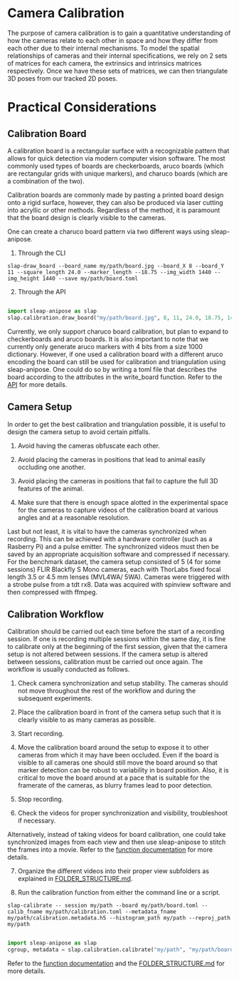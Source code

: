 # Camera Calibration 

The purpose of camera calibration is to gain a quantitative understanding of how the cameras relate to each other in space and how they differ from each other due to their internal mechanisms. 
To model the spatial relationships of cameras and their internal specifications, we rely on 2 sets of matrices for each camera, the extrinsics and intrinsics matrices respectively. Once we have these sets of matrices, we can then triangulate 3D poses from our tracked 2D poses. 

# Practical Considerations

## Calibration Board 

A calibration board is a rectangular surface with a recognizable pattern that allows for quick detection via modern computer vision software. The most commonly used types of boards are checkerboards, aruco boards (which are rectangular grids with unique markers), and charuco boards (which are a combination of the two). 

<!-- TODO: Insert screenshot of example board --> 

Calibration boards are commonly made by pasting a printed board design onto a rigid surface, however, they can also be produced via laser cutting into acryllic or other methods. Regardless of the method, it is paramount that the board design is clearly visible to the cameras. 

One can create a charuco board pattern via two different ways using sleap-anipose.

1. Through the CLI

```
slap-draw_board --board_name my/path/board.jpg --board_X 8 --board_Y 11 --square_length 24.0 --marker_length --18.75 --img_width 1440 --img_height 1440 --save my/path/board.toml
```

2. Through the API

```python 

import sleap-anipose as slap 
slap.calibration.draw_board("my/path/board.jpg", 8, 11, 24.0, 18.75, 1440, 1440, "my/path/board.toml")
```

Currently, we only support charuco board calibration, but plan to expand to checkerboards and aruco boards. It is also important to note that we currently only generate aruco markers with 4 bits from a size 1000 dictionary. However, if one used a calibration board with a different aruco encoding the board can still be used for calibration and triangulation using sleap-anipose. One could do so by writing a toml file that describes the board according to the attributes in the write_board function. Refer to the [API](sleap_anipose/calibration.py) for more details. 

## Camera Setup  

In order to get the best calibration and triangulation possible, it is useful to design the camera setup to avoid certain pitfalls. 

1. Avoid having the cameras obfuscate each other. 

<!-- TODO: Insert screenshot of obscured camera setup -->

2. Avoid placing the cameras in positions that lead to animal easily occluding one another. 

<!-- TODO: Insert screenshot of obscured animal setup -->

3. Avoid placing the cameras in positions that fail to capture the full 3D features of the animal.

<!-- TODO: Insert screenshot of bad camera positioning relative to animal -->

4. Make sure that there is enough space alotted in the experimental space for the cameras to capture videos of the calibration board at various angles and at a reasonable resolution. 

<!-- TODO: Insert screenshot of an undersized experimental setup -->

Last but not least, it is vital to have the cameras synchronized when recording. This can be achieved with a hardware controller (such as a Rasberry Pi) and a pulse emitter. The synchronized videos must then be saved by an appropriate acquisition software and compressed if necessary. For the benchmark dataset, the camera setup consisted of 5 (4 for some sessions) FLIR Blackfly S Mono cameras, each with ThorLabs fixed focal length 3.5 or 4.5 mm lenses (MVL4WA/ 5WA). Cameras were triggered with a strobe pulse from a tdt rx8. Data was acquired with spinview software and then compressed with ffmpeg. 

## Calibration Workflow 

Calibration should be carried out each time before the start of a recording session. If one is recording multiple sessions within the same day, it is fine to calibrate only at the beginning of the first session, given that the camera setup is not altered between sessions. If the camera setup is altered between sessions, calibration must be carried out once again. The workflow is usually conducted as follows.

1. Check camera synchronization and setup stability. The cameras should not move throughout the rest of the workflow and during the subsequent experiments. 

2. Place the calibration board in front of the camera setup such that it is clearly visible to as many cameras as possible. 

3. Start recording. 

4. Move the calibration board around the setup to expose it to other cameras from which it may have been occluded. Even if the board is visible to all cameras one should still move the board around so that marker detection can be robust to variability in board position. Also, it is critical to move the board around at a pace that is suitable for the framerate of the cameras, as blurry frames lead to poor detection. 

5. Stop recording. 

6. Check the videos for proper synchronization and visibility, troubleshoot if necessary. 

Alternatively, instead of taking videos for board calibration, one could take synchronized images from each view and then use sleap-anipose to stitch the frames into a movie. Refer to the [function documentation](sleap_anipose/calibration.py) for more details. 

7. Organize the different videos into their proper view subfolders as explained in [FOLDER_STRUCTURE.md](sleap-anipose/docs/FOLDER_STRUCTURE.md).

8. Run the calibration function from either the command line or a script.

```
slap-calibrate -- session my/path --board my/path/board.toml --calib_fname my/path/calibration.toml --metadata_fname my/path/calibration.metadata.h5 --histogram_path my/path --reproj_path my/path
```

```python

import sleap-anipose as slap 
cgroup, metadata = slap.calibration.calibrate("my/path", "my/path/board.toml", "my/path/calibration.toml", "my/path/calibration.metadata.h5", "my/path", "my/path")
```

Refer to the [function documentation](sleap_anipose/calibration.py) and the [FOLDER_STRUCTURE.md](sleap_anipose/docs/FOLDER_STRUCTURE.md) for more details. 